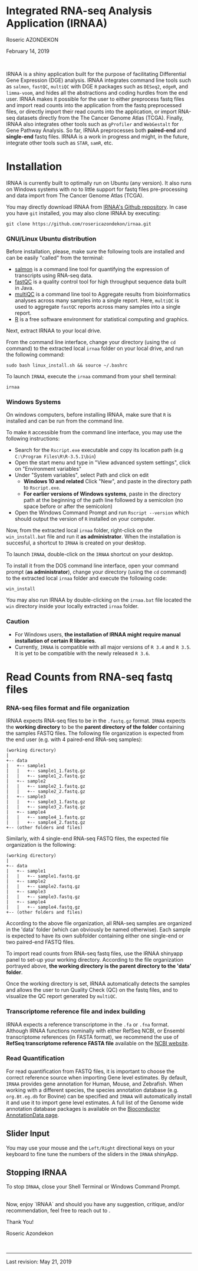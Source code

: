 Integrated RNA-seq Analysis Application (IRNAA)
================
Roseric AZONDEKON

February 14, 2019

<br/>

IRNAA is a shiny application built for the purpose of facilitating Differential Gene Expression (DGE) analysis. IRNAA integrates command line tools such as `salmon`, `fastQC`, `multiQC` with DGE `R` packages such as `DESeq2`, `edgeR`, and `limma-voom`, and hides all the abstractions and coding hurdles from the end user. IRNAA makes it possible for the user to either preprocess fastq files and import read counts into the application from the fastq preprocessed files, or directly import their read counts into the application, or import RNA-seq datasets directly from the The Cancer Genome Atlas (TCGA). Finally, IRNAA also integrates other tools such as `gProfiler` and `WebGestalt` for Gene Pathway Analysis. So far, IRNAA preprocesses both **paired-end** and **single-end** fastq files. IRNAA is a work in progress and might, in the future, integrate other tools such as `STAR`, `samR`, etc.


# Installation

IRNAA is currently built to optimally run on Ubuntu (any version). It also runs on Windows systems with no to little support for fastq files pre-processing and data import from The Cancer Genome Atlas (TCGA).

You may directly download IRNAA from <a href="http://www.github.com/rosericazondekon/irnaa" target="_blank">IRNAA's Github repository</a>. In case you have `git` installed, you may also clone IRNAA by executing:

```shell
git clone https://github.com/rosericazondekon/irnaa.git
```

### GNU/Linux Ubuntu distribution
Before installation, please, make sure the following tools are installed and can be easily "called" from the terminal:

- <a href="https://combine-lab.github.io/salmon/" target="_blank">salmon</a> is a command line tool for quantifying the expression of transcripts using RNA-seq data.
- <a href="https://www.bioinformatics.babraham.ac.uk/projects/fastqc/" target="_blank">fastQC</a> is a quality control tool for high throughput sequence data built in Java.
- <a href="https://multiqc.info/" target="_blank">multiQC</a> is a command line tool to Aggregate results from bioinformatics analyses across many samples into a single report. Here, `multiQC` is used to aggregate `fastQC` reports across many samples into a single report.
- <a href="https://www.r-project.org/" target="_blank">R</a> is a free software environment for statistical computing and graphics.

Next, extract IRNAA to your local drive.

From the command line interface, change your directory (using the `cd` command) to the extracted local `irnaa` folder on your local drive, and run the following command:

```shell
sudo bash linux_install.sh && source ~/.bashrc
```

To launch `IRNAA`, execute the `irnaa` command from your shell terminal:

```shell
irnaa
```

### Windows Systems
On windows computers, before installing IRNAA, make sure that `R` is installed and can be run from the command line.

To make `R` accessible from the command line interface, you may use the following instructions:
- Search for the `Rscript.exe` executable and copy its location path (e.g `C:\Program Files\R\R-3.5.1\bin`)
- Open the start menu and type in "View advanced system settings", click on "Environment variables"
- Under "System variables", select Path and click on edit
    - **Windows 10 and related** Click "New", and paste in the directory path to `Rscript.exe`.
    - **For earlier versions of Windows systems**, paste in the directory path at the beginning of the path line followed by a semicolon (no space before or after the semicolon)
- Open the Windows Command Prompt and run `Rscript --version` which should output the version of `R` installed on your computer.

Now, from the extracted local `irnaa` folder, right-click on the `win_install.bat` file and run it **as administrator**. When the installation is succesful, a shortcut to `IRNAA` is created on your desktop.

To launch `IRNAA`, double-click on the `IRNAA` shortcut on your desktop.

To install it from the DOS command line interface, open your command prompt (**as administrator**), change your directory (using the `cd` command) to the extracted local `irnaa` folder and execute the following code:

```batch
win_install
```

You may also run IRNAA by double-clicking on the `irnaa.bat` file located the `win` directory inside your locally extracted `irnaa` folder.

### Caution
- For Windows users, **the installation of IRNAA might require manual installation of certain R libraries**.
- Currently, `IRNAA` is compatible with all major versions of `R 3.4` and `R 3.5`. It is yet to be compatible with the newly released `R 3.6`.


# Read Counts from RNA-seq fastq files


### RNA-seq files format and file organization

IRNAA expects RNA-seq files to be in the `.fastq.gz` format. `IRNAA` expects the **working directory** to be the **parent directory of the folder** containing the samples FASTQ files. The following file organization is expected from the end user (e.g. with 4 paired-end RNA-seq samples):

```
(working directory)
|
+-- data
|   +-- sample1
|   |   +-- sample1_1.fastq.gz
|   |   +-- sample1_2.fastq.gz
|   +-- sample2
|   |   +-- sample2_1.fastq.gz
|   |   +-- sample2_2.fastq.gz
|   +-- sample3
|   |   +-- sample3_1.fastq.gz
|   |   +-- sample3_2.fastq.gz
|   +-- sample4
|   |   +-- sample4_1.fastq.gz
|   |   +-- sample4_2.fastq.gz
+-- (other folders and files)
```

Similarly, with 4 single-end RNA-seq FASTQ files, the expected file organization is the following:

```
(working directory)
|
+-- data
|   +-- sample1
|   |   +-- sample1.fastq.gz
|   +-- sample2
|   |   +-- sample2.fastq.gz
|   +-- sample3
|   |   +-- sample3.fastq.gz
|   +-- sample4
|   |   +-- sample4.fastq.gz
+-- (other folders and files)
```

According to the above file organization, all RNA-seq samples are organized in the 'data' folder (which can obviously be named otherwise). Each sample is expected to have its own subfolder containing either one single-end or two paired-end FASTQ files.

To import read counts from RNA-seq fastq files, use the IRNAA shinyapp panel to set-up your working directory. According to the file organization portrayed above, **the working directory is the parent directory to the 'data' folder**.

Once the working directory is set, IRNAA automatically detects the samples and allows the user to run Quality Check (QC) on the fastq files, and to visualize the QC report generated by `multiQC`.


### Transcriptome reference file and index building

IRNAA expects a reference transcriptome in the `.fa` or `.fna` format. Although IRNAA functions nominally with either RefSeq NCBI, or Ensembl transcriptome references (in FASTA format), we recommend the use of **RefSeq transcriptome reference FASTA file** available on the <a href="https://www.ncbi.nlm.nih.gov/genome" target="_blank">NCBI website</a>.

### Read Quantification
For read quantification from FASTQ files, it is important to choose the correct reference source when importing Gene level estimates. By default, `IRNAA` provides gene annotation for Human, Mouse, and Zebrafish. When working with a different species, the species annotation database (e.g. `org.Bt.eg.db` for Bovine) can be specified and `IRNAA` will automatically install it and use it to import gene level estimates. A full list of the Genome wide annotation database packages is available on the <a href="https://bioconductor.org/packages/release/BiocViews.html#___AnnotationData" target="_blank">Bioconductor AnnotationData page</a>.

## Slider Input

You may use your mouse and the `Left/Right` directional keys on your keyboard to fine tune the numbers of the sliders in the `IRNAA` shinyApp.

## Stopping IRNAA

To stop `IRNAA`, close your Shell Terminal or Windows Command Prompt.

<br/>
Now, enjoy `IRNAA` and should you have any suggestion, critique, and/or recommendation, feel free to reach out to <roseric_2000@yahoo.fr>.

Thank You!

Roseric Azondekon

<br/>
<hr>
Last revision: May 21, 2019
